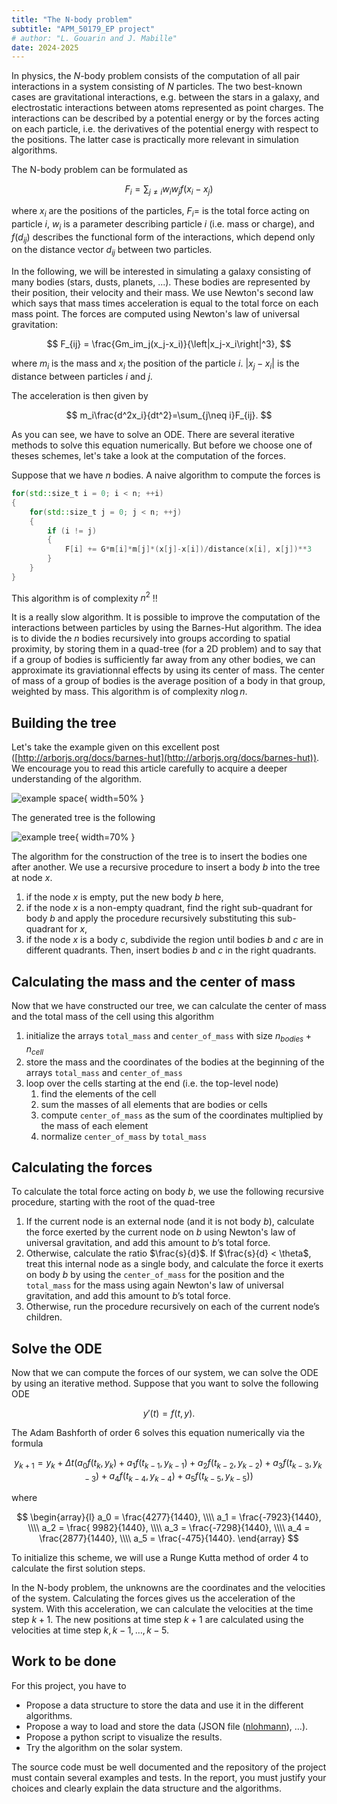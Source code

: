 ```yaml
---
title: "The N-body problem"
subtitle: "APM_50179_EP project"
# author: "L. Gouarin and J. Mabille"
date: 2024-2025
---
```


In physics, the $N$-body problem consists of the computation of all pair interactions in a system consisting of $N$ particles. The two best-known cases are gravitational interactions, e.g. between the stars in a galaxy, and electrostatic interactions between atoms represented as point charges. The interactions can be described by a potential energy or by the forces acting on each particle, i.e. the derivatives of the potential energy with respect to the positions. The latter case is practically more relevant in simulation algorithms.

The N-body problem can be formulated as

$$
F_i = \sum_{j \neq i} w_i w_j f(x_i-x_j)
$$

where $x_i$ are the positions of the particles, $F_i=$ is the total force acting on particle $i$, $w_i$ is a parameter describing particle $i$ (i.e. mass or charge), and $f(d_{ij})$ describes the functional form of the interactions, which depend only on the distance vector $d_{ij}$ between two particles.

In the following, we will be interested in simulating a galaxy consisting of many bodies (stars, dusts, planets, ...). These bodies are represented by their position, their velocity and their mass. We use Newton's second law which says that mass times acceleration is equal to the total force on each mass point. The forces are computed using Newton's law of universal gravitation:

$$
F_{ij} = \frac{Gm_im_j(x_j-x_i)}{\left|x_j-x_i\right|^3},
$$

where $m_i$ is the mass and $x_i$ the position of the particle $i$. $\left|x_j-x_i\right|$ is the distance between particles $i$ and $j$.

The acceleration is then given by

$$
m_i\frac{d^2x_i}{dt^2}=\sum_{j\neq i}F_{ij}.
$$

As you can see, we have to solve an ODE. There are several iterative methods to solve this equation numerically. But before we choose one of theses schemes, let's take a look at the computation of the forces.

Suppose that we have $n$ bodies. A naive algorithm to compute the forces is

```cpp
for(std::size_t i = 0; i < n; ++i)
{
    for(std::size_t j = 0; j < n; ++j)
    {
        if (i != j)
        {
            F[i] += G*m[i]*m[j]*(x[j]-x[i])/distance(x[i], x[j])**3
        }
    }
}
```

This algorithm is of complexity $n^2$ !!

It is a really slow algorithm. It is possible to improve the computation of the interactions between particles by using the Barnes-Hut algorithm. The idea is to divide the $n$ bodies recursively into groups according to spatial proximity, by storing them in a quad-tree (for a 2D problem) and to say that if a group of bodies is sufficiently far away from any other bodies, we can approximate its graviationnal effects by using its center of mass. The center of mass of a group of bodies is the average position of a body in that group, weighted by mass. This algorithm is of complexity $n \log n$.

## **Building the tree**

Let's take the example given on this excellent post ([http://arborjs.org/docs/barnes-hut](http://arborjs.org/docs/barnes-hut)). We encourage you to read this article carefully to acquire a deeper understanding of the algorithm.

![example space](./figures/example-space.png){ width=50% }


The generated tree is the following

![example tree](./figures/example-tree.png){ width=70% }


The algorithm for the construction of the tree is to insert the bodies one after another. We use a recursive procedure to insert a body $b$ into the tree at node $x$.

   1. if the node $x$ is empty, put the new body $b$ here,
   2. if the node $x$ is a non-empty quadrant, find the right sub-quadrant for body $b$ and apply the procedure recursively substituting this sub-quadrant for $x$,
   3. if the node $x$ is a body $c$, subdivide the region until bodies $b$ and $c$ are in different quadrants. Then, insert bodies $b$ and $c$ in the right quadrants.

## **Calculating the mass and the center of mass**

Now that we have constructed our tree, we can calculate the center of mass and the total mass of the cell using this algorithm

   1. initialize the arrays `total_mass` and `center_of_mass` with size $n_{bodies} + n_{cell}$
   2. store the mass and the coordinates of the bodies at the beginning of the arrays `total_mass` and `center_of_mass`
   3. loop over the cells starting at the end (i.e. the top-level node)
       1. find the elements of the cell
       2. sum the masses of all elements that are bodies or cells
       3. compute `center_of_mass` as the sum of the coordinates multiplied by the mass of each element
       4. normalize `center_of_mass` by `total_mass`

## **Calculating the forces**

To calculate the total force acting on body $b$, we use the following recursive procedure, starting with the root of the quad-tree

   1. If the current node is an external node (and it is not body $b$), calculate the force exerted by the current node on $b$ using Newton's law of universal gravitation, and add this amount to $b$’s total force.
   2. Otherwise, calculate the ratio $\frac{s}{d}$. If $\frac{s}{d} < \theta$, treat this internal node as a single body, and calculate the force it exerts on body $b$ by using the `center_of_mass` for the position and the `total_mass` for the mass using again Newton's law of universal gravitation, and add this amount to $b$’s total force.
   3. Otherwise, run the procedure recursively on each of the current node’s children.

## **Solve the ODE**

Now that we can compute the forces of our system, we can solve the ODE by using an iterative method. Suppose that you want to solve the following ODE

$$
y'(t) = f(t,y).
$$

The Adam Bashforth of order $6$ solves this equation numerically via the formula

$$
y_{k+1} = y_k + \Delta t \left(a_0f(t_{k}, y_{k})+a_1f(t_{k-1}, y_{k-1}) + a_2f(t_{k-2}, y_{k-2})+a_3f(t_{k-3}, y_{k-3})+a_4f(t_{k-4}, y_{k-4})+a_5f(t_{k-5}, y_{k-5})\right)
$$

where

$$
\begin{array}{l}
a_0 = \frac{4277}{1440}, \\\\
a_1 = \frac{-7923}{1440}, \\\\
a_2 = \frac{ 9982}{1440}, \\\\
a_3 = \frac{-7298}{1440}, \\\\
a_4 = \frac{2877}{1440}, \\\\
a_5 = \frac{-475}{1440}.
\end{array}
$$

To initialize this scheme, we will use a Runge Kutta method of order $4$ to calculate the first solution steps.

In the N-body problem, the unknowns are the coordinates and the velocities of the system. Calculating the forces gives us the acceleration of the system. With this acceleration, we can calculate the velocities at the time step $k+1$. The new positions at time step $k+1$ are calculated using the velocities at time step $k, k-1, \dots, k-5$.

## Work to be done

For this project, you have to

- Propose a data structure to store the data and use it in the different algorithms.
- Propose a way to load and store the data (JSON file ([nlohmann](https://json.nlohmann.me/)), ...).
- Propose a python script to visualize the results.
- Try the algorithm on the solar system.

The source code must be well documented and the repository of the project must contain several examples and tests. In the report, you must justify your choices and clearly explain the data structure and the algorithms.
